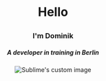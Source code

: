 
# <p align="center"> Hello </p>

### <p align="center"> I'm Dominik </p>

##### <p align="center"> A developer in  training in Berlin </p>

<p align="center">
  <img src="https://i.giphy.com/JyyUwsNClJDoI.webp" alt="Sublime's custom image"/>
</p>

